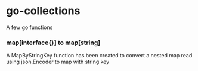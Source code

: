 # go-collections
A few go functions


### map[interface{}] to map[string]
A MapByStringKey function has been created to convert a nested map read using json.Encoder to map with string key
